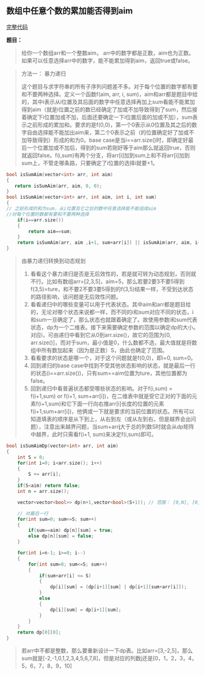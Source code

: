 ## 数组中任意个数的累加能否得到aim
[完整代码](https://github.com/ludandandan/Programmer-interview-guide/blob/master/Chapter00_BasicVideo/isSumAim.cpp)

**题目：**
> 给你一个数组arr和一个整数aim， arr中的数字都是正数，aim也为正数。如果可以任意选择arr中的数字，能不能累加得到aim，返回true或false。

> 方法一： 暴力递归
> 
> 这个题目与求字符串的所有子序列问题差不多。对于每个位置的数字都有要和不要两种选择。定义一个函数f(aim, arr, i, sum)，aim和arr都是题目中给的，其中i表示从i位置及其后面的数字中任意选择再加上sum看能不能累加得到aim（就是i位置之前的数已经确定了加或不加导致得到了sum，然后接着确定下i位置加或不加，后面还要确定一下i位置后面的加或不加），sum表示之前形成的累加和。要求的是f(0,0)，第一个0表示从0位置及其之后的数字自由选择能不能加出aim来，第二个0表示之前（的位置确定好了加或不加导致得到）形成的和为0。base case是当i==arr.size()时，即确定好最后一个位置加或不加后，得到的sum若刚好等于aim那么就返回true，否则就返回false。f(i,sum)有两个分支，将arr[i]加到sum上和不将arr[i]加到sum上，不管走哪条路，只要确定了i位置的选择i就要+1。

```c++
bool isSumAim(vector<int> arr, int aim)
{
   return isSumAim(arr, aim, 0, 0); 
}
bool isSumAim(vector<int> arr, int aim, int i, int sum)
{
// 之前形成的和为sum，从i位置及它之后的数中任意选择能不能组成aim
//对每个位置的数都有要和不要两种选择
    if(i==arr.size())
    {
        return aim==sum;
    }
    return isSumAim(arr, aim ,i+1, sum+arr[i]) || isSumAim(arr, aim, i+1, sum);
}
```

> 由暴力递归转换到动态规划
> 1. 看看这个暴力递归是否是无后效性的，若是就可转为动态规划，否则就不行。比如有数组arr=[2,3,5]，aim=5，那么若要2要3不要5得到f(3,5)=ture，和不要2不要3要5得到的f(3,5)结果一样，不受到达状态的路径影响，该问题是无后效性问题。
> 2. 看看递归中的哪些变量可以用于代表状态。其中aim和arr都是题目给的，无论对哪个状态来说都一样，而不同的i和sum对应不同的状态，i和sum一旦确定了，那么状态也就跟着确定了。故使用参数i和sum代表状态，dp为一个二维表。接下来需要确定参数的范围以确定dp的大小。对应i，可由递归中看到它从0到arr.size()，故它的范围为[0, arr.size()]，而对于sum，最小值是0，什么数都不选，最大值就是将数组中所有数加起来（因为是正数）S，由此也确定了范围。
> 3. 看看要求的状态是哪一个，对于这个问题就是f(0,0)，即i=0, sum=0。
> 4. 回到递归的base case中找到不受其他状态影响的状态，就是最后一行的状态(i==arr.size())，只有sum==aim位置为ture，其他位置都为false。
> 5. 回到递归中看普遍状态都受哪些状态的影响。对于f(i,sum) = f(i+1,sum) or f(i+1, sum+arr[i])，在二维表中就是受它正对的下面的元素f(i+1,sum)和它下面一行向右推arr[i]长度的位置的元素f(i+1,sum+arr[i])，他俩或一下就是要求的当前位置的状态。所有可以知道填表的顺序是从下到上，从右到左（或从左到右，但是越界会出问题），注意出来越界问题，当sum+arr[i](sum表示的是列位置)大于总的列数S时就会从dp矩阵中越界，此时只需看f(i+1, sum)来决定f(i,sum)即可。

```c++
bool isSumAimDp(vector<int> arr, int aim)
{
    int S = 0;
    for(int i=0; i<arr.size(); i++)
    {
        S += arr[i];
    }
    if(S<aim) return false;
    int n = arr.size();

    vector<vector<bool>> dp(n+1,vector<bool>(S+1)); // 范围： [0,N], [0,Sum]

    // 对最后一行
    for(int sum=0; sum<=S; sum++)
    {
        if(sum==aim) dp[n][sum] = true;
        else dp[n][sum] = false;
    }

    for(int i=n-1; i>=0; i--)
    {
        for(int sum=0; sum<=S; sum++)
        {
            if(sum+arr[i] <= S)
            {
                dp[i][sum] = (dp[i+1][sum] | dp[i+1][sum+arr[i]]);
            }
            else
            {
                dp[i][sum] = dp[i+1][sum];
            }
        }
    }
    return dp[0][0];
}
```

> 若arr中不都是整数，那么要重新设计一下dp表。比如arr=[3,-2,5]，那么sum就是[-2,-1,0,1,2,3,4,5,6,7,8]，但是对应的列数j还是[0，1，2，3，4，5，6，7，8，9，10]